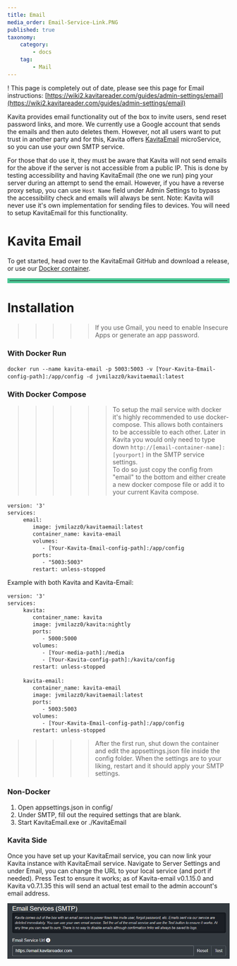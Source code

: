 ```yaml
---
title: Email
media_order: Email-Service-Link.PNG
published: true
taxonomy:
    category:
        - docs
    tag:
        - Mail
---
```


! This page is completely out of date, please see this page for Email instructions: [https://wiki2.kavitareader.com/guides/admin-settings/email](https://wiki2.kavitareader.com/guides/admin-settings/email)

Kavita provides email functionality out of the box to invite users, send reset password links, and more. We currently use a Google account that sends the emails and then auto deletes them. However, not all users want to put trust in another party and for this, Kavita offers [KavitaEmail](https://github.com/Kareadita/KavitaEmail) microService, so you can use your own SMTP service.

For those that do use it, they must be aware that Kavita will not send emails for the above if the server is not accessible from a public IP. This is done by testing accessibility and having KavitaEmail (the one we run) ping your server during an attempt to send the email. However, if you have a reverse proxy setup, you can use `Host Name` field under Admin Settings to bypass the accessibility check and emails will always be sent. Note: Kavita will never use it's own implementation for sending files to devices. You will need to setup KavitaEmail for this functionality. 

# Kavita Email
To get started, head over to the KavitaEmail GitHub and download a release, or use our [Docker container](https://hub.docker.com/r/jvmilazz0/kavitaemail).

<hr style="border:5px solid #4ac694"> </hr>

# Installation

>>>>> If you use Gmail, you need to enable Insecure Apps or generate an app password.

### With Docker Run

`docker run --name kavita-email -p 5003:5003 -v [Your-Kavita-Email-config-path]:/app/config -d jvmilazz0/kavitaemail:latest`

### With Docker Compose

>>>>>> To setup the mail service with docker it's highly recommended to use docker-compose. This allows both containers to be accessible to each other. Later in Kavita you would only need to type down `http://[email-container-name]:[yourport]` in the SMTP service settings.
<br/>To do so just copy the config from "email" to the bottom and either create a new docker compose file or add it to your current Kavita compose.


```
version: '3'
services:
     email:
        image: jvmilazz0/kavitaemail:latest
        container_name: kavita-email
        volumes:
           - [Your-Kavita-Email-config-path]:/app/config
        ports:
           - "5003:5003"
        restart: unless-stopped
```
Example with both Kavita and Kavita-Email:
```
version: '3'
services:
     kavita:
        container_name: kavita
        image: jvmilazz0/kavita:nightly
        ports:
           - 5000:5000
        volumes:
           - [Your-media-path]:/media
           - [Your-Kavita-config-path]:/kavita/config
        restart: unless-stopped

     kavita-email:
        container_name: kavita-email
        image: jvmilazz0/kavitaemail:latest
        ports:
           - 5003:5003
        volumes:
           - [Your-Kavita-Email-config-path]:/app/config
        restart: unless-stopped
```

>>>>> After the first run, shut down the container and edit the appsettings.json file inside the config folder. When the settings are to your liking, restart and it should apply your SMTP settings.

### Non-Docker
1. Open appsettings.json in config/
2. Under SMTP, fill out the required settings that are blank.
3. Start KavitaEmail.exe or ./KavitaEmail


### Kavita Side
Once you have set up your KavitaEmail service, you can now link your Kavita instance with KavitaEmail service. Navigate to Server Settings and under Email, you can change the URL to your local service (and port if needed). Press Test to ensure it works; as of Kavita-email v0.1.15.0 and Kavita v0.7.1.35 this will send an actual test email to the admin account's email address.

![Email-Service-Link](Email-Service-Link.PNG "Email-Service-Link")

